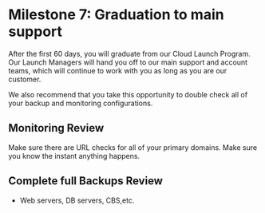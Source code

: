 

# Milestone 7: Graduation to main support

After the first 60 days, you will graduate from our Cloud Launch Program. Our Launch Managers will hand you off to our main support and account teams, which will continue to work with you as long as you are our customer.

We also recommend that you take this opportunity to double check all of your backup and monitoring configurations.

## Monitoring Review

Make sure there are URL checks for all of your primary domains. Make sure you know the instant anything happens.

## Complete full Backups Review

* Web servers, DB servers, CBS,etc.
